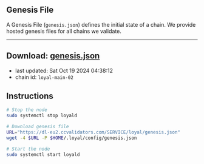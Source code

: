 ## Genesis File
A Genesis File (`genesis.json`) defines the initial state of a chain. We provide hosted genesis files for all chains we validate.

---
**Download: [genesis.json](https://dl-eu2.ccvalidators.com/SERVICE/loyal/genesis.json)**
---

- last updated: Sat Oct 19 2024 04:38:12
- chain id: `loyal-main-02`

## Instructions
```sh
# Stop the node
sudo systemctl stop loyald

# Download genesis file
URL="https://dl-eu2.ccvalidators.com/SERVICE/loyal/genesis.json"
wget -4 $URL -P $HOME/.loyal/config/genesis.json

# Start the node
sudo systemctl start loyald
```
